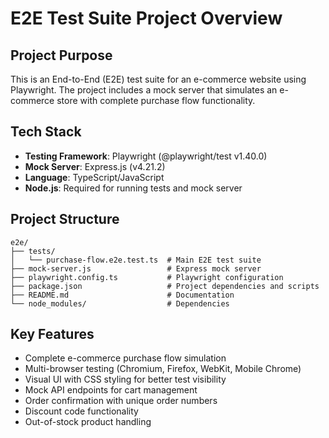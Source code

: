 # E2E Test Suite Project Overview

## Project Purpose
This is an End-to-End (E2E) test suite for an e-commerce website using Playwright. The project includes a mock server that simulates an e-commerce store with complete purchase flow functionality.

## Tech Stack
- **Testing Framework**: Playwright (@playwright/test v1.40.0)
- **Mock Server**: Express.js (v4.21.2)
- **Language**: TypeScript/JavaScript
- **Node.js**: Required for running tests and mock server

## Project Structure
```
e2e/
├── tests/
│   └── purchase-flow.e2e.test.ts  # Main E2E test suite
├── mock-server.js                 # Express mock server
├── playwright.config.ts           # Playwright configuration
├── package.json                   # Project dependencies and scripts
├── README.md                      # Documentation
└── node_modules/                  # Dependencies
```

## Key Features
- Complete e-commerce purchase flow simulation
- Multi-browser testing (Chromium, Firefox, WebKit, Mobile Chrome)
- Visual UI with CSS styling for better test visibility
- Mock API endpoints for cart management
- Order confirmation with unique order numbers
- Discount code functionality
- Out-of-stock product handling